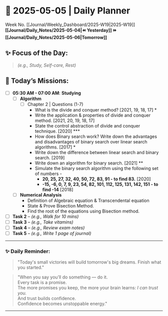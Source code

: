 # 🌼 **2025-05-05** | Daily Planner

Week No. [[Journal/Weekly_Dashboard/2025-W19|2025-W19]]
**[[Journal/Daily_Notes/2025-05-04|⏪ Yesterday]] ⏩ [[Journal/Daily_Notes/2025-05-06|Tomorrow]]**

## ✨ Focus of the Day:  
> *(e.g., Study, Self-care, Rest)*

## 🌸 Today’s Missions:
- [ ] **05:30 AM - 07:00 AM**:  **Studying**
	- [ ] **Algorithm** 
		- [ ] Chapter 2 | Questions (1-7)
			- What is the divide and conquer method? [2021, 19, 18, 17] *
			- Write the application & properties of divide and conquer method. [2021, 20, 19, 18, 17]
			- State the control abstraction of divide and conquer technique. [2020] ***
			- How does Binary search work? Write down the advantages and disadvantages of binary search over linear search algorithms. [2017] *
			- Write down the difference between linear search and binary search. [2019]
			- Write down an algorithm for binary search. [2021] **
			- Simulate the binary search algorithm using the following set of numbers -
				- **20, 25, 27, 32, 40, 50, 72, 83, 91 - to find 83.** [2020] 
				- **-15, -6, 0, 7, 9, 23, 54, 82, 101, 112, 125, 131, 142, 151 - to find -14** [2018]
				  
	- [ ] **Numerical Analysis**
		- Definition of Algebraic equation & Transcendental equation
		- State & Prove Bisection Method.
		- Find the root of the equations using Bisection method.
		  
- [ ] **Task 2** – *(e.g., Walk for 10 mins)*
- [ ] **Task 3** – *(e.g., Take vitamins)*
- [ ] **Task 4** – *(e.g., Review exam notes)*
- [ ] **Task 5** – *(e.g., Write 1 page of journal)*

---

### ✨ Daily Reminder:  
>"Today's small victories will build tomorrow's big dreams. Finish what you started."

>"When you say you’ll do something — do it.  
Every task is a promise.  
The more promises you keep, the more your brain learns: _I can trust you._  
And trust builds confidence.  
Confidence becomes unstoppable energy."

---

